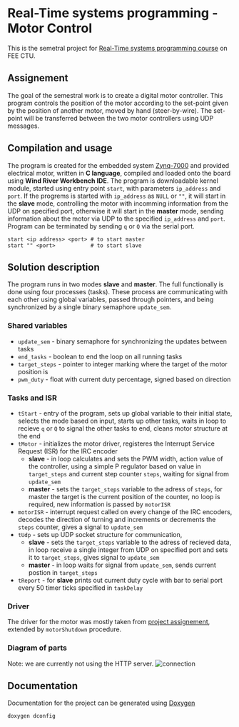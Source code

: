 # Real-Time systems programming - Motor Control
This is the semetral project for [Real-Time systems programming course](https://rtime.felk.cvut.cz/psr/cviceni/semestralka/) on FEE CTU.

## Assignement
The goal of the semestral work is to create a digital motor controller. This program controls the position of the motor according to the set-point given by the position of another motor, moved by hand (steer-by-wire). The set-point will be transferred between the two motor controllers using UDP messages.

## Compilation and usage

The program is created for the embedded system [Zynq-7000](https://www.xilinx.com/support/documentation/user_guides/ug585-Zynq-7000-TRM.pdf) and provided electrical motor, written in **C language**, compiled and loaded onto the board using **Wind River Workbench IDE**. The program is downloadable kernel module, started using entry point `start`, with parameters `ip_address` and `port`. If the progrems is started with `ip_address` as `NULL` or `""`, it will start in the **slave** mode, controlling the motor with incomming information from the UDP on specified port, otherwise it will start in the **master** mode, sending information about the motor via UDP to the specified `ip_address` and `port`. Program can be terminated by sending `q` or `Q` via the serial port.

```
start <ip address> <port> # to start master
start "" <port>           # to start slave
```

## Solution description

The program runs in two modes **slave** and **master**. The full functionally is done using four processes (tasks). These process are communicating with each other using global variables, passed through pointers, and being synchronized by a single binary semaphore `update_sem`.

### Shared variables

- `update_sem` - binary semaphore for synchronizing the updates between tasks
- `end_tasks` - boolean to end the loop on all running tasks
- `target_steps` -  pointer to integer marking where the target of the motor position is
- `pwm_duty` - float with current duty percentage, signed based on direction

### Tasks and ISR
- `tStart` - entry of the program, sets up global variable to their initial state, selects the mode based on input, starts up other tasks, waits in loop to recieve `q` or `Q` to signal the other tasks to end, cleans motor structure at the end
- `tMotor` - initializes the motor driver, registeres the Interrupt Service Request (ISR) for the IRC encoder
  - **slave** - in loop calculates and sets the PWM width, action value of the controller, using a simple P regulator based on value in `target_steps` and current step counter `steps`, waiting for signal from `update_sem`
  - **master** - sets the `target_steps` variable to the adress of `steps`, for master the target is the current position of the counter, no loop is required, new information is passed by `motorISR`
- `motorISR` - interrupt request called on every change of the IRC encoders, decodes the direction of turning and increments or decrements the `steps` counter, gives a signal to `update_sem`
- `tUdp` - sets up UDP socket structure for communication, 
  - **slave** - sets the `target_steps` variable to the adress of recieved data, in loop receive a single integer from UDP on specified port and sets it to `target_steps`, gives signal to `update_sem`
  - **master** - in loop waits for signal from `update_sem`, sends current postion in `target_steps`
- `tReport` - for **slave** prints out current duty cycle with bar to serial port every 50 timer ticks specified in `taskDelay`

### Driver
The driver for the motor was mostly taken from [project assignement](https://rtime.felk.cvut.cz/psr/cviceni/semestralka/#toc-entry-12), extended by `motorShutdown` procedure.

### Diagram of parts
Note: we are currently not using the HTTP server.
![connection](https://rtime.felk.cvut.cz/psr/cviceni/semestralka/connection.png)

## Documentation
Documentation for the project can be generated using [Doxygen](https://www.doxygen.nl/)
```
doxygen dconfig
```


